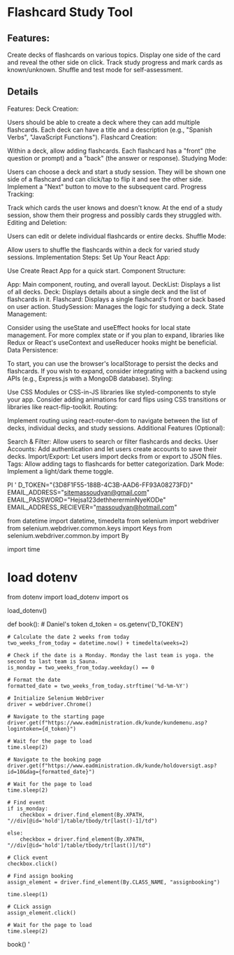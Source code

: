 # Flashcard Study Tool
## Features:

Create decks of flashcards on various topics.
Display one side of the card and reveal the other side on click.
Track study progress and mark cards as known/unknown.
Shuffle and test mode for self-assessment.

## Details
Features:
Deck Creation:

Users should be able to create a deck where they can add multiple flashcards.
Each deck can have a title and a description (e.g., "Spanish Verbs", "JavaScript Functions").
Flashcard Creation:

Within a deck, allow adding flashcards.
Each flashcard has a "front" (the question or prompt) and a "back" (the answer or response).
Studying Mode:

Users can choose a deck and start a study session.
They will be shown one side of a flashcard and can click/tap to flip it and see the other side.
Implement a "Next" button to move to the subsequent card.
Progress Tracking:

Track which cards the user knows and doesn't know.
At the end of a study session, show them their progress and possibly cards they struggled with.
Editing and Deletion:

Users can edit or delete individual flashcards or entire decks.
Shuffle Mode:

Allow users to shuffle the flashcards within a deck for varied study sessions.
Implementation Steps:
Set Up Your React App:

Use Create React App for a quick start.
Component Structure:

App: Main component, routing, and overall layout.
DeckList: Displays a list of all decks.
Deck: Displays details about a single deck and the list of flashcards in it.
Flashcard: Displays a single flashcard's front or back based on user action.
StudySession: Manages the logic for studying a deck.
State Management:

Consider using the useState and useEffect hooks for local state management.
For more complex state or if you plan to expand, libraries like Redux or React's useContext and useReducer hooks might be beneficial.
Data Persistence:

To start, you can use the browser's localStorage to persist the decks and flashcards.
If you wish to expand, consider integrating with a backend using APIs (e.g., Express.js with a MongoDB database).
Styling:

Use CSS Modules or CSS-in-JS libraries like styled-components to style your app.
Consider adding animations for card flips using CSS transitions or libraries like react-flip-toolkit.
Routing:

Implement routing using react-router-dom to navigate between the list of decks, individual decks, and study sessions.
Additional Features (Optional):

Search & Filter: Allow users to search or filter flashcards and decks.
User Accounts: Add authentication and let users create accounts to save their decks.
Import/Export: Let users import decks from or export to JSON files.
Tags: Allow adding tags to flashcards for better categorization.
Dark Mode: Implement a light/dark theme toggle.


PI
'
D_TOKEN="{3D8F1F55-188B-4C3B-AAD6-FF93A08273FD}"
EMAIL_ADDRESS="sitemassoudyan@gmail.com"
EMAIL_PASSWORD="Hejsa123dethhererminNyeKODe"
EMAIL_ADDRESS_RECIEVER="massoudyan@hotmail.com"

from datetime import datetime, timedelta
from selenium import webdriver
from selenium.webdriver.common.keys import Keys
from selenium.webdriver.common.by import By

import time

# load dotenv
from dotenv import load_dotenv
import os

load_dotenv()

def book():
    # Daniel's token
    d_token = os.getenv('D_TOKEN')

    # Calculate the date 2 weeks from today
    two_weeks_from_today = datetime.now() + timedelta(weeks=2)

    # Check if the date is a Monday. Monday the last team is yoga. the second to last team is Sauna.
    is_monday = two_weeks_from_today.weekday() == 0

    # Format the date
    formatted_date = two_weeks_from_today.strftime('%d-%m-%Y')

    # Initialize Selenium WebDriver
    driver = webdriver.Chrome()

    # Navigate to the starting page
    driver.get(f"https://www.eadministration.dk/kunde/kundemenu.asp?logintoken={d_token}")

    # Wait for the page to load
    time.sleep(2)

    # Navigate to the booking page
    driver.get(f"https://www.eadministration.dk/kunde/holdoversigt.asp?id=10&dag={formatted_date}")

    # Wait for the page to load
    time.sleep(2)

    # Find event
    if is_monday:
        checkbox = driver.find_element(By.XPATH, "//div[@id='hold']/table/tbody/tr[last()-1]/td")

    else:
        checkbox = driver.find_element(By.XPATH, "//div[@id='hold']/table/tbody/tr[last()]/td")

    # Click event
    checkbox.click()

    # Find assign booking
    assign_element = driver.find_element(By.CLASS_NAME, "assignbooking")

    time.sleep(1)

    # CLick assign
    assign_element.click()

    # Wait for the page to load
    time.sleep(2)

book()
'
